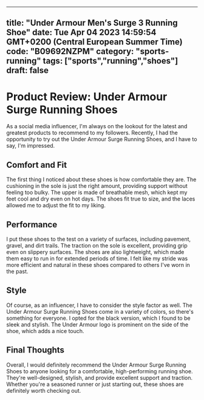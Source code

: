 
---
title: "Under Armour Men's Surge 3 Running Shoe" 
date: Tue Apr 04 2023 14:59:54 GMT+0200 (Central European Summer Time)
code: "B09692NZPM"
category: "sports-running"
tags: ["sports","running","shoes"] 
draft: false
---
    
# Product Review: Under Armour Surge Running Shoes

As a social media influencer, I'm always on the lookout for the latest and greatest products to recommend to my followers. Recently, I had the opportunity to try out the Under Armour Surge Running Shoes, and I have to say, I'm impressed.

## Comfort and Fit

The first thing I noticed about these shoes is how comfortable they are. The cushioning in the sole is just the right amount, providing support without feeling too bulky. The upper is made of breathable mesh, which kept my feet cool and dry even on hot days. The shoes fit true to size, and the laces allowed me to adjust the fit to my liking.

## Performance

I put these shoes to the test on a variety of surfaces, including pavement, gravel, and dirt trails. The traction on the sole is excellent, providing grip even on slippery surfaces. The shoes are also lightweight, which made them easy to run in for extended periods of time. I felt like my stride was more efficient and natural in these shoes compared to others I've worn in the past.

## Style

Of course, as an influencer, I have to consider the style factor as well. The Under Armour Surge Running Shoes come in a variety of colors, so there's something for everyone. I opted for the black version, which I found to be sleek and stylish. The Under Armour logo is prominent on the side of the shoe, which adds a nice touch.

## Final Thoughts

Overall, I would definitely recommend the Under Armour Surge Running Shoes to anyone looking for a comfortable, high-performing running shoe. They're well-designed, stylish, and provide excellent support and traction. Whether you're a seasoned runner or just starting out, these shoes are definitely worth checking out.
